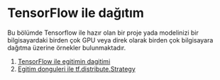 # TensorFlow ile dağıtım

Bu bölümde Tensorflow ile hazır olan bir proje yada modelinizi bir
bilgisayardaki birden çok GPU veya direk olarak birden çok bilgisayara
dağıtma üzerine örnekler bulunmaktadır.

1. [TensorFlow ile egitimin dagitimi](keras.ipynb)
2. [Egitim donguleri ile tf.distribute.Strategy](training_loops.ipynb)
